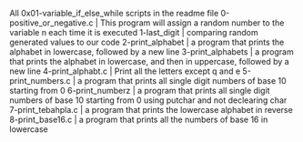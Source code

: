 All 0x01-variable_if_else_while scripts in the readme file
0-positive_or_negative.c | This program will assign a random number to the variable n each time it is executed
1-last_digit | comparing random generated values to our code
2-print_alphabet | a program that prints the alphabet in lowercase, followed by a new line
3-print_alphabets | a program that prints the alphabet in lowercase, and then in uppercase, followed by a new line
4-print_alphabt.c | Print all the letters except q and e
5-print_numbers.c | a program that prints all single digit numbers of base 10 starting from 0
6-print_numberz | a program that prints all single digit numbers of base 10 starting from 0 using putchar and not declearing char
7-print_tebahpla.c | a program that prints the lowercase alphabet in reverse
8-print_base16.c | a program that prints all the numbers of base 16 in lowercase
